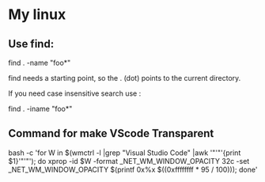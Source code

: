 # My linux



## Use find:

find . -name "foo*"

find needs a starting point, so the . (dot) points to the current directory.

If you need case insensitive search use :

find . -iname "foo*"

## Command for make VScode Transparent
bash -c 'for W in $(wmctrl -l |grep "Visual Studio Code" |awk '"'"'{print $1}'"'"'); do xprop -id $W -format _NET_WM_WINDOW_OPACITY 32c -set _NET_WM_WINDOW_OPACITY $(printf 0x%x $((0xffffffff * 95 / 100))); done'

